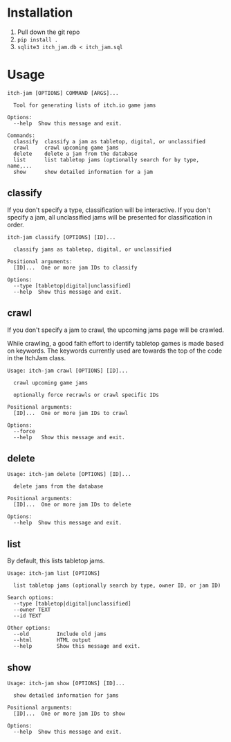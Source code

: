 # Installation

1. Pull down the git repo
2. `pip install .`
3. `sqlite3 itch_jam.db < itch_jam.sql`

# Usage

```
itch-jam [OPTIONS] COMMAND [ARGS]...

  Tool for generating lists of itch.io game jams

Options:
  --help  Show this message and exit.

Commands:
  classify  classify a jam as tabletop, digital, or unclassified
  crawl     crawl upcoming game jams
  delete    delete a jam from the database
  list      list tabletop jams (optionally search for by type, name,...
  show      show detailed information for a jam
```

## classify

If you don't specify a type, classification will be interactive. If you don't specify a jam, all unclassified jams will be presented for classification in order.

```
itch-jam classify [OPTIONS] [ID]...

  classify jams as tabletop, digital, or unclassified

Positional arguments:
  [ID]...  One or more jam IDs to classify

Options:
  --type [tabletop|digital|unclassified]
  --help  Show this message and exit.
```

## crawl

If you don't specify a jam to crawl, the upcoming jams page will be crawled.

While crawling, a good faith effort to identify tabletop games is made based on keywords. The keywords currently used are towards the top of the code in the ItchJam class.

```
Usage: itch-jam crawl [OPTIONS] [ID]...

  crawl upcoming game jams

  optionally force recrawls or crawl specific IDs

Positional arguments:
  [ID]...  One or more jam IDs to crawl

Options:
  --force
  --help   Show this message and exit.
```

## delete

```
Usage: itch-jam delete [OPTIONS] [ID]...

  delete jams from the database

Positional arguments:
  [ID]...  One or more jam IDs to delete

Options:
  --help  Show this message and exit.
```

## list

By default, this lists tabletop jams.

```
Usage: itch-jam list [OPTIONS]

  list tabletop jams (optionally search by type, owner ID, or jam ID)

Search options:
  --type [tabletop|digital|unclassified]
  --owner TEXT
  --id TEXT

Other options:
  --old         Include old jams
  --html        HTML output
  --help        Show this message and exit.
```

## show

```
Usage: itch-jam show [OPTIONS] [ID]...

  show detailed information for jams

Positional arguments:
  [ID]...  One or more jam IDs to show

Options:
  --help  Show this message and exit.
```

